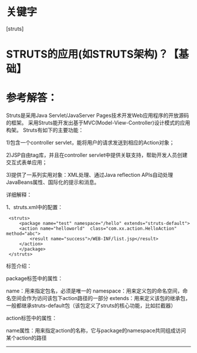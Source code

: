 # 关键字

\[struts\]

# STRUTS的应用(如STRUTS架构)？【基础】

# 参考解答：

Struts是采用Java Servlet/JavaServer Pages技术开发Web应用程序的开放源码的框架。 采用Struts能开发出基于MVC(Model-View-Controller)设计模式的应用构架。 Struts有如下的主要功能：

 1)包含一个controller servlet，能将用户的请求发送到相应的Action对象；
  
 2)JSP自由tag库，并且在controller servlet中提供关联支持，帮助开发人员创建交互式表单应用； 
 
 3)提供了一系列实用对象：XML处理、通过Java reflection APIs自动处理JavaBeans属性、国际化的提示和消息。
 
 详细解释：
 
 1、struts.xml中的配置：


```
 <struts>
     <package name="test" namespace="/hello" extends="struts-default">
     <action name="helloworld"  class="com.xx.action.HelloAction" method="abc">
         <result name="success">/WEB-INF/list.jsp</result>
     </action>
     </package>
 </struts>
```
标签介绍：

package标签中的属性：

name：用来指定包名，必须是唯一的
namespace：用来定义包的命名空间，命名空间会作为访问该包下action路径的一部分
extends：用来定义该包的继承包，一般都继承struts-default包（该包定义了struts的核心功能，比如拦截器）

action标签中的属性：

name属性：用来指定action的名称，它与package的namespace共同组成访问某个action的路径

 
 
 ---
 



